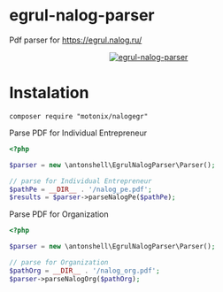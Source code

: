 # egrul-nalog-parser
Pdf parser for 
https://egrul.nalog.ru/

<p align="center">
    <a href="http://demo.antonshell.me/egrul-nalog-parser/" target="_blank">
        <img src="http://demo.antonshell.me/images/egrul-nalog-parser.png" alt="egrul-nalog-parser" />
    </a>
</p>

# Instalation

```
composer require "motonix/nalogegr"
```

Parse PDF for Individual Entrepreneur

```php
<?php

$parser = new \antonshell\EgrulNalogParser\Parser();

// parse for Individual Entrepreneur
$pathPe = __DIR__ . '/nalog_pe.pdf';
$results = $parser->parseNalogPe($pathPe);
```

Parse PDF for Organization

```php
<?php

$parser = new \antonshell\EgrulNalogParser\Parser();

// parse for Organization
$pathOrg = __DIR__ . '/nalog_org.pdf';
$parser->parseNalogOrg($pathOrg);
```

[1]: http://demo.antonshell.me/egrul-nalog-parser/
